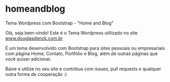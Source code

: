 # homeandblog
Tema Wordpress com Bootstrap - "Home and Blog"

Olá, seja bem-vindo! Este é o Tema Wordpress utilizado no site www.douglasdenck.com.br 

É um tema desenvolvido com Bootstrap para sites pessoais ou empresariais com página Home, Contato, Portfólio e Blog, além de outras páginas que você quiser adicionar.

Baixe e utilize no seu site e contribua com issues, pull requests e qualquer outra forma de cooperação :)
